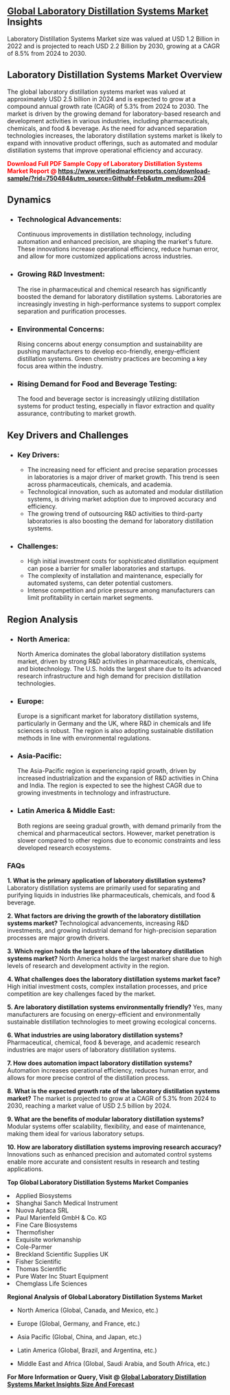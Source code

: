 <h2><a href="https://www.verifiedmarketreports.com/download-sample/?rid=750484&amp;utm_source=Githubf&amp;utm_medium=204" target="_blank">Global Laboratory Distillation Systems Market</a> Insights</h2><p>Laboratory Distillation Systems Market size was valued at USD 1.2 Billion in 2022 and is projected to reach USD 2.2 Billion by 2030, growing at a CAGR of 8.5% from 2024 to 2030.</p><p> <h2>Laboratory Distillation Systems Market Overview</h2> <p>The global laboratory distillation systems market was valued at approximately USD 2.5 billion in 2024 and is expected to grow at a compound annual growth rate (CAGR) of 5.3% from 2024 to 2030. The market is driven by the growing demand for laboratory-based research and development activities in various industries, including pharmaceuticals, chemicals, and food & beverage. As the need for advanced separation technologies increases, the laboratory distillation systems market is likely to expand with innovative product offerings, such as automated and modular distillation systems that improve operational efficiency and accuracy.</p> <p><strong><p><span class=""><span style="color: #ff0000;"><strong>Download Full PDF Sample Copy of Laboratory Distillation Systems Market Report</strong> @ </span><a href="https://www.verifiedmarketreports.com/download-sample/?rid=750484&amp;utm_source=Githubf-Feb&amp;utm_medium=204" target="_blank">https://www.verifiedmarketreports.com/download-sample/?rid=750484&amp;utm_source=Githubf-Feb&amp;utm_medium=204</a></span></p></strong></p> <h2>Dynamics</h2> <ul> <li><h3>Technological Advancements:</h3> Continuous improvements in distillation technology, including automation and enhanced precision, are shaping the market's future. These innovations increase operational efficiency, reduce human error, and allow for more customized applications across industries.</li> <li><h3>Growing R&D Investment:</h3> The rise in pharmaceutical and chemical research has significantly boosted the demand for laboratory distillation systems. Laboratories are increasingly investing in high-performance systems to support complex separation and purification processes.</li> <li><h3>Environmental Concerns:</h3> Rising concerns about energy consumption and sustainability are pushing manufacturers to develop eco-friendly, energy-efficient distillation systems. Green chemistry practices are becoming a key focus area within the industry.</li> <li><h3>Rising Demand for Food and Beverage Testing:</h3> The food and beverage sector is increasingly utilizing distillation systems for product testing, especially in flavor extraction and quality assurance, contributing to market growth.</li> </ul> <h2>Key Drivers and Challenges</h2> <ul> <li><h3>Key Drivers:</h3> <ul> <li>The increasing need for efficient and precise separation processes in laboratories is a major driver of market growth. This trend is seen across pharmaceuticals, chemicals, and academia.</li> <li>Technological innovation, such as automated and modular distillation systems, is driving market adoption due to improved accuracy and efficiency.</li> <li>The growing trend of outsourcing R&D activities to third-party laboratories is also boosting the demand for laboratory distillation systems.</li> </ul> </li> <li><h3>Challenges:</h3> <ul> <li>High initial investment costs for sophisticated distillation equipment can pose a barrier for smaller laboratories and startups.</li> <li>The complexity of installation and maintenance, especially for automated systems, can deter potential customers.</li> <li>Intense competition and price pressure among manufacturers can limit profitability in certain market segments.</li> </ul> </li> </ul> <h2>Region Analysis</h2> <ul> <li><h3>North America:</h3> North America dominates the global laboratory distillation systems market, driven by strong R&D activities in pharmaceuticals, chemicals, and biotechnology. The U.S. holds the largest share due to its advanced research infrastructure and high demand for precision distillation technologies.</li> <li><h3>Europe:</h3> Europe is a significant market for laboratory distillation systems, particularly in Germany and the UK, where R&D in chemicals and life sciences is robust. The region is also adopting sustainable distillation methods in line with environmental regulations.</li> <li><h3>Asia-Pacific:</h3> The Asia-Pacific region is experiencing rapid growth, driven by increased industrialization and the expansion of R&D activities in China and India. The region is expected to see the highest CAGR due to growing investments in technology and infrastructure.</li> <li><h3>Latin America & Middle East:</h3> Both regions are seeing gradual growth, with demand primarily from the chemical and pharmaceutical sectors. However, market penetration is slower compared to other regions due to economic constraints and less developed research ecosystems.</li> </ul> <h3>FAQs</h3> <p><strong>1. What is the primary application of laboratory distillation systems?</strong> Laboratory distillation systems are primarily used for separating and purifying liquids in industries like pharmaceuticals, chemicals, and food & beverage.</p> <p><strong>2. What factors are driving the growth of the laboratory distillation systems market?</strong> Technological advancements, increasing R&D investments, and growing industrial demand for high-precision separation processes are major growth drivers.</p> <p><strong>3. Which region holds the largest share of the laboratory distillation systems market?</strong> North America holds the largest market share due to high levels of research and development activity in the region.</p> <p><strong>4. What challenges does the laboratory distillation systems market face?</strong> High initial investment costs, complex installation processes, and price competition are key challenges faced by the market.</p> <p><strong>5. Are laboratory distillation systems environmentally friendly?</strong> Yes, many manufacturers are focusing on energy-efficient and environmentally sustainable distillation technologies to meet growing ecological concerns.</p> <p><strong>6. What industries are using laboratory distillation systems?</strong> Pharmaceutical, chemical, food & beverage, and academic research industries are major users of laboratory distillation systems.</p> <p><strong>7. How does automation impact laboratory distillation systems?</strong> Automation increases operational efficiency, reduces human error, and allows for more precise control of the distillation process.</p> <p><strong>8. What is the expected growth rate of the laboratory distillation systems market?</strong> The market is projected to grow at a CAGR of 5.3% from 2024 to 2030, reaching a market value of USD 2.5 billion by 2024.</p> <p><strong>9. What are the benefits of modular laboratory distillation systems?</strong> Modular systems offer scalability, flexibility, and ease of maintenance, making them ideal for various laboratory setups.</p> <p><strong>10. How are laboratory distillation systems improving research accuracy?</strong> Innovations such as enhanced precision and automated control systems enable more accurate and consistent results in research and testing applications.</p> </p><p><strong>Top Global Laboratory Distillation Systems Market Companies</strong></p><div data-test-id=""><p><li>Applied Biosystems</li><li> Shanghai Sanch Medical Instrument</li><li> Nuova Aptaca SRL</li><li> Paul Marienfeld GmbH & Co. KG</li><li> Fine Care Biosystems</li><li> Thermofisher</li><li> Exquisite workmanship </li><li> Cole-Parmer</li><li> Breckland Scientific Supplies UK</li><li> Fisher Scientific</li><li> Thomas Scientific</li><li> Pure Water Inc Stuart Equipment</li><li> Chemglass Life Sciences</li></p><div><strong>Regional Analysis of&nbsp;Global Laboratory Distillation Systems Market</strong></div><ul><li dir="ltr"><p dir="ltr">North America&nbsp;(Global, Canada, and Mexico, etc.)</p></li><li dir="ltr"><p dir="ltr">Europe (Global, Germany, and France, etc.)</p></li><li dir="ltr"><p dir="ltr">Asia Pacific&nbsp;(Global, China, and Japan, etc.)</p></li><li dir="ltr"><p dir="ltr">Latin America&nbsp;(Global, Brazil, and Argentina, etc.)</p></li><li dir="ltr">Middle East and Africa&nbsp;(Global, Saudi Arabia, and South Africa, etc.)</li></ul><p><strong>For More Information or Query, Visit @&nbsp;</strong><strong><a href="https://www.verifiedmarketreports.com/product/laboratory-distillation-systems-market/?utm_source=Githubf&amp;utm_medium=204" target="_blank">Global Laboratory Distillation Systems Market Insights Size And Forecast</a></strong></p></div>
